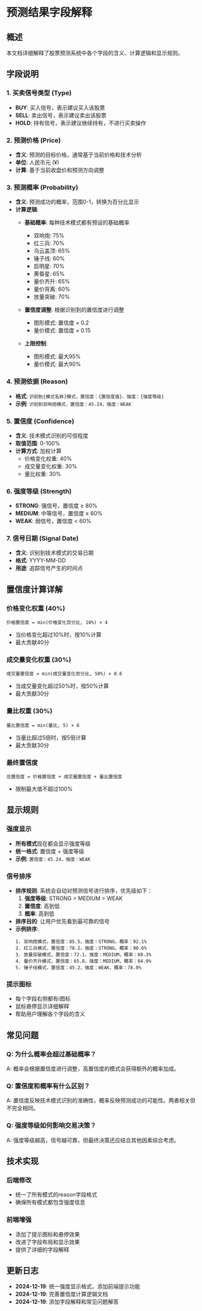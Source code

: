 # 预测结果字段解释

## 概述

本文档详细解释了股票预测系统中各个字段的含义、计算逻辑和显示规则。

## 字段说明

### 1. 买卖信号类型 (Type)
- **BUY**: 买入信号，表示建议买入该股票
- **SELL**: 卖出信号，表示建议卖出该股票
- **HOLD**: 持有信号，表示建议继续持有，不进行买卖操作

### 2. 预测价格 (Price)
- **含义**: 预测的目标价格，通常基于当前价格和技术分析
- **单位**: 人民币元 (¥)
- **计算**: 基于当前收盘价和预测方向调整

### 3. 预测概率 (Probability)
- **含义**: 预测成功的概率，范围0-1，转换为百分比显示
- **计算逻辑**:
  - **基础概率**: 每种技术模式都有预设的基础概率
    - 双响炮: 75%
    - 红三兵: 70%
    - 乌云盖顶: 65%
    - 锤子线: 60%
    - 启明星: 70%
    - 黄昏星: 65%
    - 量价齐升: 65%
    - 量价背离: 60%
    - 放量突破: 70%
  
  - **置信度调整**: 根据识别到的置信度进行调整
    - 图形模式: 置信度 × 0.2
    - 量价模式: 置信度 × 0.15
  
  - **上限控制**:
    - 图形模式: 最大95%
    - 量价模式: 最大90%

### 4. 预测依据 (Reason)
- **格式**: `识别到{模式名称}模式，置信度：{置信度值}，强度：{强度等级}`
- **示例**: `识别到双响炮模式，置信度：45.24，强度：WEAK`

### 5. 置信度 (Confidence)
- **含义**: 技术模式识别的可信程度
- **取值范围**: 0-100%
- **计算方式**: 加权计算
  - 价格变化权重: 40%
  - 成交量变化权重: 30%
  - 量比权重: 30%

### 6. 强度等级 (Strength)
- **STRONG**: 强信号，置信度 ≥ 80%
- **MEDIUM**: 中等信号，置信度 ≥ 60%
- **WEAK**: 弱信号，置信度 < 60%

### 7. 信号日期 (Signal Date)
- **含义**: 识别到技术模式的交易日期
- **格式**: YYYY-MM-DD
- **用途**: 追踪信号产生的时间点

## 置信度计算详解

### 价格变化权重 (40%)
```
价格置信度 = min(价格变化百分比, 10%) × 4
```
- 当价格变化超过10%时，按10%计算
- 最大贡献40分

### 成交量变化权重 (30%)
```
成交量置信度 = min(成交量变化百分比, 50%) × 0.6
```
- 当成交量变化超过50%时，按50%计算
- 最大贡献30分

### 量比权重 (30%)
```
量比置信度 = min(量比, 5) × 6
```
- 当量比超过5倍时，按5倍计算
- 最大贡献30分

### 最终置信度
```
总置信度 = 价格置信度 + 成交量置信度 + 量比置信度
```
- 限制最大值不超过100%

## 显示规则

### 强度显示
- **所有模式**现在都会显示强度等级
- **统一格式**: 置信度 + 强度等级
- **示例**: `置信度：45.24，强度：WEAK`

### 信号排序
- **排序规则**: 系统会自动对预测信号进行排序，优先级如下：
  1. **强度等级**: STRONG > MEDIUM > WEAK
  2. **置信度**: 高到低
  3. **概率**: 高到低
- **排序目的**: 让用户优先看到最可靠的信号
- **示例排序**:
  ```
  1. 双响炮模式，置信度：85.5，强度：STRONG，概率：92.1%
  2. 红三兵模式，置信度：78.2，强度：STRONG，概率：90.6%
  3. 放量突破模式，置信度：72.1，强度：MEDIUM，概率：88.3%
  4. 量价齐升模式，置信度：65.8，强度：MEDIUM，概率：84.9%
  5. 锤子线模式，置信度：45.2，强度：WEAK，概率：78.0%
  ```

### 提示图标
- 每个字段右侧都有ℹ️图标
- 鼠标悬停显示详细解释
- 帮助用户理解各个字段的含义

## 常见问题

### Q: 为什么概率会超过基础概率？
A: 概率会根据置信度进行调整，高置信度的模式会获得额外的概率加成。

### Q: 置信度和概率有什么区别？
A: 置信度反映技术模式识别的准确性，概率反映预测成功的可能性。两者相关但不完全相同。

### Q: 强度等级如何影响交易决策？
A: 强度等级越高，信号越可靠，但最终决策还应结合其他因素综合考虑。

## 技术实现

### 后端修改
- 统一了所有模式的reason字段格式
- 确保所有模式都包含强度信息

### 前端增强
- 添加了提示图标和悬停效果
- 改进了字段布局和显示效果
- 提供了详细的字段解释

## 更新日志

- **2024-12-19**: 统一强度显示格式，添加前端提示功能
- **2024-12-19**: 完善置信度计算逻辑文档
- **2024-12-19**: 添加字段解释和常见问题解答
